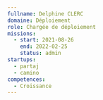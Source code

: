 ```yaml
---
fullname: Delphine CLERC
domaine: Déploiement
role: Chargée de déploiement
missions:
  - start: 2021-08-26
    end: 2022-02-25
    status: admin
startups:
  - partaj
  - camino
competences:
  - Croissance
---
```

